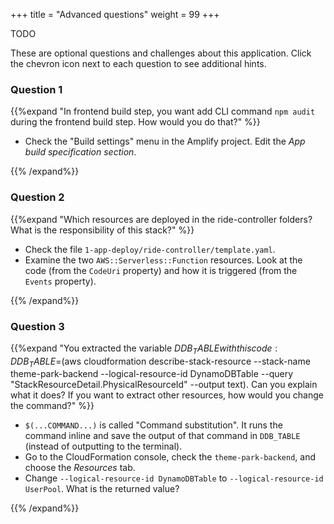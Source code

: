 +++
title = "Advanced questions"
weight = 99
+++

TODO

These are optional questions and challenges about this application. Click the chevron icon next to each question to see additional hints.

### Question 1 ###
{{%expand "In frontend build step, you want add CLI command `npm audit` during the frontend build step. How would you do that?" %}}

- Check the "Build settings" menu in the  Amplify project. Edit the *App build specification section*.

{{% /expand%}}

### Question 2 ###
{{%expand "Which resources are deployed in the ride-controller folders? What is the responsibility of this stack?" %}}

- Check the file `1-app-deploy/ride-controller/template.yaml`.
- Examine the two `AWS::Serverless::Function` resources. Look at the code (from the `CodeUri` property) and how it is triggered (from the `Events` property).

{{% /expand%}}

### Question 3 ###

{{%expand "You extracted the variable $DDB_TABLE with this code: DDB_TABLE=$(aws cloudformation describe-stack-resource --stack-name theme-park-backend --logical-resource-id DynamoDBTable --query \"StackResourceDetail.PhysicalResourceId\" --output text). Can you explain what it does? If you want to extract other resources, how would you change the command?"  %}}

- `$(...COMMAND...)` is called "Command substitution". It runs the command inline and save the output of that command in `DDB_TABLE` (instead of outputting to the terminal).
- Go to the CloudFormation console, check the `theme-park-backend`, and choose the *Resources* tab.
- Change `--logical-resource-id DynamoDBTable` to `--logical-resource-id UserPool`. What is the returned value?

{{% /expand%}}